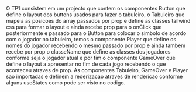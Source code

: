 O TP1 consistem em um projecto que contem os componentes Button que define o layout dos buttons usados para fazer o tabuleiro, o Tabuleiro que mapeia as posicoes do array passados por prop e define as classes tailwind css para formar o layout e ainda recebe prop para o onClick que posteriormente e passado para o Button para colocar o simbolo de acordo com o jogador no tabuleiro, temos o componente Player que define os nomes do jogador recebendo o mesmo passado por prop e ainda tambem recebe por prop o classeName que define as classes dos jogadores conforme seja o jogador atual e por fim o componente GameOver que define o layout a apresentar no fim de cada jogo recebendo o que aconteceu atraves de prop.
As componentes Tabuleiro, GameOver e Player sao importadas e definem a rederizacao atraves de rendericao conforme alguns useStates como pode ser visto no codigo.
